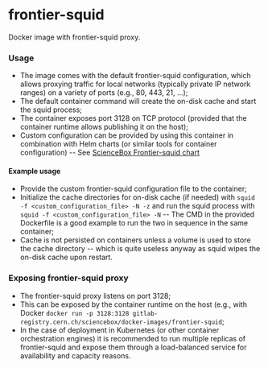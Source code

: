 # frontier-squid

Docker image with frontier-squid proxy.


### Usage
- The image comes with the default frontier-squid configuration, which allows proxying traffic for local networks (typically private IP network ranges) on a variety of ports (e.g., 80, 443, 21, ...);
- The default container command will create the on-disk cache and start the squid process;
- The container exposes port 3128 on TCP protocol (provided that the container runtime allows publishing it on the host);
- Custom configuration can be provided by using this container in combination with Helm charts (or similar tools for container configuration) -- See [ScienceBox Frontier-squid chart](https://github.com/sciencebox/charts/tree/master/frontier-squid)

#### Example usage
- Provide the custom frontier-squid configuration file to the container;
- Initialize the cache directories for on-disk cache (if needed) with `squid -f <custom_configuration_file> -N -z` and run the squid process with `squid -f <custom_configuration_file> -N` -- The CMD in the provided Dockerfile is a good example to run the two in sequence in the same container;
- Cache is not persisted on containers unless a volume is used to store the cache directory -- which is quite useless anyway as squid wipes the on-disk cache upon restart.

### Exposing frontier-squid proxy
- The frontier-squid proxy listens on port 3128;
- This can be exposed by the container runtime on the host (e.g., with Docker `docker run -p 3128:3128 gitlab-registry.cern.ch/sciencebox/docker-images/frontier-squid`;
- In the case of deployment in Kubernetes (or other container orchestration engines) it is recommended to run multiple replicas of frontier-squid and expose them through a load-balanced service for availability and capacity reasons.
